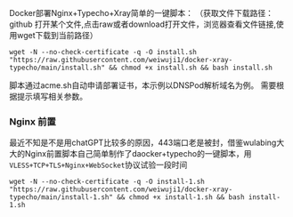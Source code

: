Docker部署Nginx+Typecho+Xray简单的一键脚本：
（获取文件下载路径：github 打开某个文件,点击raw或者download打开文件，浏览器查看文件链接,使用wget下载到当前路径）

```
wget -N --no-check-certificate -q -O install.sh "https://raw.githubusercontent.com/weiwuji1/docker-xray-typecho/main/install.sh" && chmod +x install.sh && bash install.sh
```
脚本通过acme.sh自动申请部署证书，本示例以DNSPod解析域名为例。
需要根据提示填写相关参数。

### Nginx 前置
最近不知是不是用chatGPT比较多的原因，443端口老是被封，借鉴wulabing大大的Nginx前置脚本自己简单制作了daocker+typecho的一键脚本，用`VLESS+TCP+TLS+Nginx+WebSocket`协议试验一段时间
```
wget -N --no-check-certificate -q -O install-1.sh "https://raw.githubusercontent.com/weiwuji1/docker-xray-typecho/main/install-1.sh" && chmod +x install-1.sh && bash install-1.sh
```
